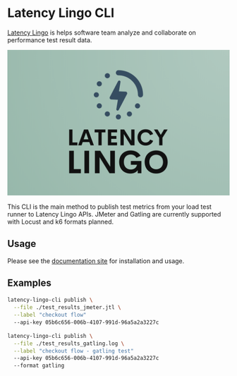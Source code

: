 # Latency Lingo CLI

[Latency Lingo](https://latencylingo.com) is helps software team analyze and collaborate on performance test result data.

![](assets/logo_full.png)

This CLI is the main method to publish test metrics from your load test runner to Latency Lingo APIs. JMeter and Gatling are currently supported with Locust and k6 formats planned.

## Usage

Please see the [documentation site](https://docs.latencylingo.com/docs/getting-started) for installation and usage.

## Examples

```sh
latency-lingo-cli publish \
  --file ./test_results_jmeter.jtl \
  --label "checkout flow"
  --api-key 05b6c656-006b-4107-991d-96a5a2a3227c
```

```sh
latency-lingo-cli publish \
  --file ./test_results_gatling.log \
  --label "checkout flow - gatling test"
  --api-key 05b6c656-006b-4107-991d-96a5a2a3227c
  --format gatling
```
